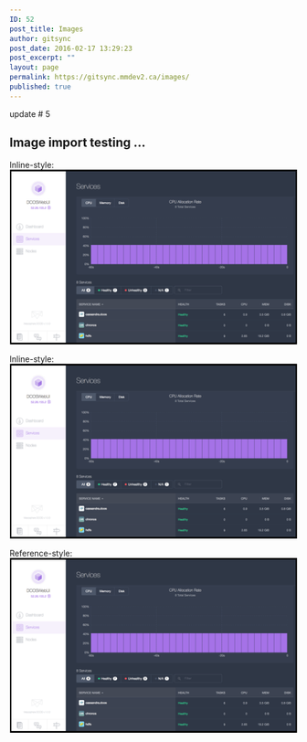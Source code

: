 ```yaml
---
ID: 52
post_title: Images
author: gitsync
post_date: 2016-02-17 13:29:23
post_excerpt: ""
layout: page
permalink: https://gitsync.mmdev2.ca/images/
published: true
---
```


update # 5

## Image import testing ...

Inline-style: 
![alt text](/assets/images/services.png "Logo Title Text 1")

Inline-style: 
![alt text](/assets/images/services.png "Logo Title Text 1")


Reference-style: 
![alt text][logo]

[logo]: /assets/images/services.png "Logo Title Text 2"
